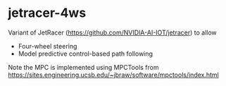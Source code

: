 # jetracer-4ws

Variant of JetRacer (https://github.com/NVIDIA-AI-IOT/jetracer) to allow
- Four-wheel steering
- Model predictive control-based path following

Note the MPC is implemented using MPCTools from https://sites.engineering.ucsb.edu/~jbraw/software/mpctools/index.html
